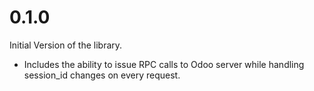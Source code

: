 # 0.1.0

Initial Version of the library.

- Includes the ability to issue RPC calls to Odoo server while handling session_id changes on every request.
